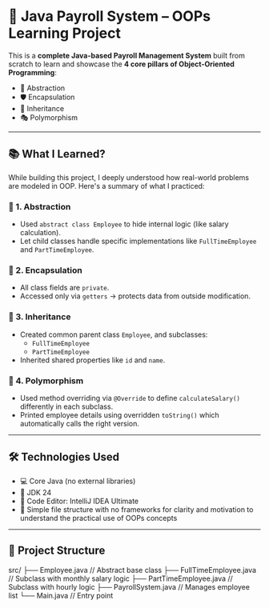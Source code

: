 # 🧾 Java Payroll System – OOPs Learning Project

This is a **complete Java-based Payroll Management System** built from scratch to learn and showcase the **4 core pillars of Object-Oriented Programming**:

- 🧠 Abstraction  
- 🛡️ Encapsulation  
- 🧬 Inheritance  
- 🎭 Polymorphism

---

## 📚 What I Learned?

While building this project, I deeply understood how real-world problems are modeled in OOP. Here's a summary of what I practiced:

### 🔹 1. Abstraction
- Used `abstract class Employee` to hide internal logic (like salary calculation).
- Let child classes handle specific implementations like `FullTimeEmployee` and `PartTimeEmployee`.

### 🔹 2. Encapsulation
- All class fields are `private`.
- Accessed only via `getters` → protects data from outside modification.

### 🔹 3. Inheritance
- Created common parent class `Employee`, and subclasses:
  - `FullTimeEmployee`
  - `PartTimeEmployee`
- Inherited shared properties like `id` and `name`.

### 🔹 4. Polymorphism
- Used method overriding via `@Override` to define `calculateSalary()` differently in each subclass.
- Printed employee details using overridden `toString()` which automatically calls the right version.

---

## 🛠️ Technologies Used

- 💻 Core Java (no external libraries)
- 🧪 JDK 24
- 📝 Code Editor: IntelliJ IDEA Ultimate
- 📁 Simple file structure with no frameworks for clarity and motivation to understand the practical use of OOPs concepts

---

## 📂 Project Structure

src/
├── Employee.java          // Abstract base class
├── FullTimeEmployee.java  // Subclass with monthly salary logic
├── PartTimeEmployee.java  // Subclass with hourly logic
├── PayrollSystem.java     // Manages employee list
└── Main.java              // Entry point
